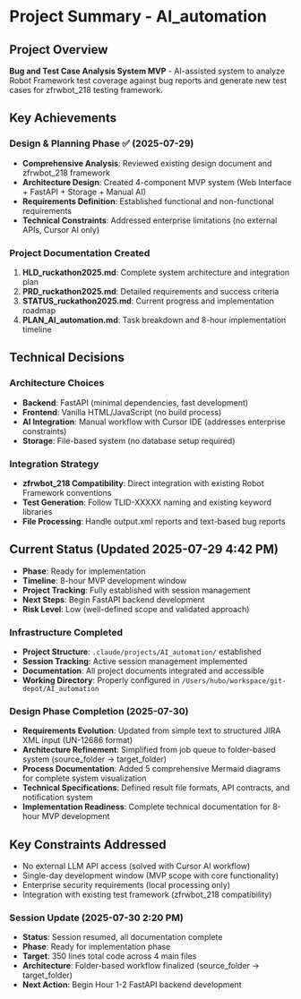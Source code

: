 # Project Summary - AI_automation

## Project Overview
**Bug and Test Case Analysis System MVP** - AI-assisted system to analyze Robot Framework test coverage against bug reports and generate new test cases for zfrwbot_218 testing framework.

## Key Achievements

### Design & Planning Phase ✅ (2025-07-29)
- **Comprehensive Analysis**: Reviewed existing design document and zfrwbot_218 framework
- **Architecture Design**: Created 4-component MVP system (Web Interface + FastAPI + Storage + Manual AI)
- **Requirements Definition**: Established functional and non-functional requirements
- **Technical Constraints**: Addressed enterprise limitations (no external APIs, Cursor AI only)

### Project Documentation Created
1. **HLD_ruckathon2025.md**: Complete system architecture and integration plan
2. **PRD_ruckathon2025.md**: Detailed requirements and success criteria  
3. **STATUS_ruckathon2025.md**: Current progress and implementation roadmap
4. **PLAN_AI_automation.md**: Task breakdown and 8-hour implementation timeline

## Technical Decisions

### Architecture Choices
- **Backend**: FastAPI (minimal dependencies, fast development)
- **Frontend**: Vanilla HTML/JavaScript (no build process)
- **AI Integration**: Manual workflow with Cursor IDE (addresses enterprise constraints)
- **Storage**: File-based system (no database setup required)

### Integration Strategy
- **zfrwbot_218 Compatibility**: Direct integration with existing Robot Framework conventions
- **Test Generation**: Follow TLID-XXXXX naming and existing keyword libraries
- **File Processing**: Handle output.xml reports and text-based bug reports

## Current Status (Updated 2025-07-29 4:42 PM)
- **Phase**: Ready for implementation
- **Timeline**: 8-hour MVP development window
- **Project Tracking**: Fully established with session management
- **Next Steps**: Begin FastAPI backend development
- **Risk Level**: Low (well-defined scope and validated approach)

### Infrastructure Completed
- **Project Structure**: `.claude/projects/AI_automation/` established
- **Session Tracking**: Active session management implemented
- **Documentation**: All project documents integrated and accessible
- **Working Directory**: Properly configured in `/Users/hubo/workspace/git-depot/AI_automation`

### Design Phase Completion (2025-07-30)
- **Requirements Evolution**: Updated from simple text to structured JIRA XML input (UN-12686 format)
- **Architecture Refinement**: Simplified from job queue to folder-based system (source_folder → target_folder)
- **Process Documentation**: Added 5 comprehensive Mermaid diagrams for complete system visualization
- **Technical Specifications**: Defined result file formats, API contracts, and notification system
- **Implementation Readiness**: Complete technical documentation for 8-hour MVP development

## Key Constraints Addressed
- No external LLM API access (solved with Cursor AI workflow)
- Single-day development window (MVP scope with core functionality)
- Enterprise security requirements (local processing only)
- Integration with existing test framework (zfrwbot_218 compatibility)

### Session Update (2025-07-30 2:20 PM)
- **Status**: Session resumed, all documentation complete
- **Phase**: Ready for implementation phase
- **Target**: 350 lines total code across 4 main files
- **Architecture**: Folder-based workflow finalized (source_folder → target_folder)
- **Next Action**: Begin Hour 1-2 FastAPI backend development